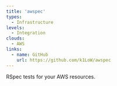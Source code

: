 ```yaml
---
title: 'awspec'
types:
  - Infrastructure
levels:
  - Integration
clouds:
  - AWS
links:
  - name: GitHub
    url: https://github.com/k1LoW/awspec
---
```


RSpec tests for your AWS resources.